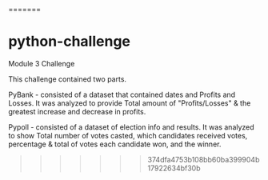 
=======
# python-challenge
Module 3 Challenge

This challenge contained two parts.

PyBank - consisted of a dataset that contained dates and Profits and Losses.
It was analyzed to provide Total amount of "Profits/Losses" & the greatest increase and decrease in profits.

Pypoll - consisted of a dataset of election info and results. It was analyzed to show Total number of votes casted, which candidates received votes, percentage & total of votes each candidate won, and the winner.
>>>>>>> 374dfa4753b108bb60ba399904b17922634bf30b
